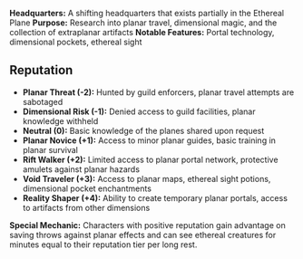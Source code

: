 **Headquarters:** A shifting headquarters that exists partially in the Ethereal Plane 
**Purpose:** Research into planar travel, dimensional magic, and the collection of extraplanar artifacts 
**Notable Features:** Portal technology, dimensional pockets, ethereal sight

## Reputation

- **Planar Threat (-2):** Hunted by guild enforcers, planar travel attempts are sabotaged
- **Dimensional Risk (-1):** Denied access to guild facilities, planar knowledge withheld
- **Neutral (0):** Basic knowledge of the planes shared upon request
- **Planar Novice (+1):** Access to minor planar guides, basic training in planar survival
- **Rift Walker (+2):** Limited access to planar portal network, protective amulets against planar hazards
- **Void Traveler (+3):** Access to planar maps, ethereal sight potions, dimensional pocket enchantments
- **Reality Shaper (+4):** Ability to create temporary planar portals, access to artifacts from other dimensions

**Special Mechanic:** Characters with positive reputation gain advantage on saving throws against planar effects and can see ethereal creatures for minutes equal to their reputation tier per long rest.